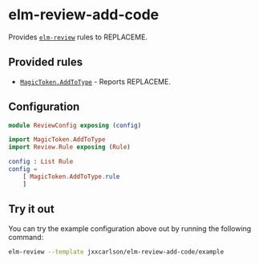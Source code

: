 # elm-review-add-code

Provides [`elm-review`](https://package.elm-lang.org/packages/jfmengels/elm-review/latest/) rules to REPLACEME.

## Provided rules

- [`MagicToken.AddToType`](https://package.elm-lang.org/packages/jxxcarlson/elm-review-add-code/1.0.0/MagicToken-AddToType) - Reports REPLACEME.

## Configuration

```elm
module ReviewConfig exposing (config)

import MagicToken.AddToType
import Review.Rule exposing (Rule)

config : List Rule
config =
    [ MagicToken.AddToType.rule
    ]
```

## Try it out

You can try the example configuration above out by running the following command:

```bash
elm-review --template jxxcarlson/elm-review-add-code/example
```
